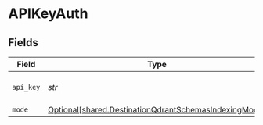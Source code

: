 # APIKeyAuth


## Fields

| Field                                                                                                                | Type                                                                                                                 | Required                                                                                                             | Description                                                                                                          |
| -------------------------------------------------------------------------------------------------------------------- | -------------------------------------------------------------------------------------------------------------------- | -------------------------------------------------------------------------------------------------------------------- | -------------------------------------------------------------------------------------------------------------------- |
| `api_key`                                                                                                            | *str*                                                                                                                | :heavy_check_mark:                                                                                                   | API Key for the Qdrant instance                                                                                      |
| `mode`                                                                                                               | [Optional[shared.DestinationQdrantSchemasIndexingMode]](../../models/shared/destinationqdrantschemasindexingmode.md) | :heavy_minus_sign:                                                                                                   | N/A                                                                                                                  |